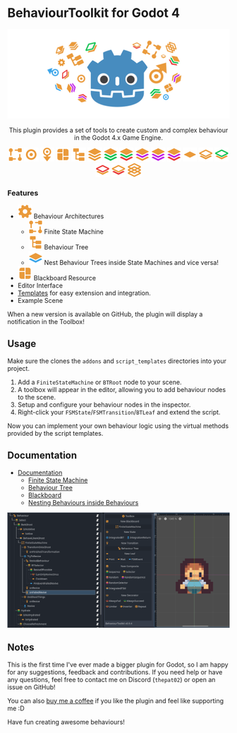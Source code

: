 # BehaviourToolkit for Godot 4
![Thumbnail](docs/thumbnail.svg)

<p align="center">
This plugin provides a set of tools to create custom and complex behaviour in the Godot 4.x Game Engine.
</p>

<p align="center">
    <img src="addons/behaviour_toolkit/icons/FiniteStateMachine.svg">
    <img src="addons/behaviour_toolkit/icons/FSMState.svg">
    <img src="addons/behaviour_toolkit/icons/FSMTransition.svg">
        <img src="addons/behaviour_toolkit/icons/Blackboard.svg">
    <img src="addons/behaviour_toolkit/icons/BTRoot.svg">
    <img src="addons/behaviour_toolkit/icons/BTComposite.svg">
    <img src="addons/behaviour_toolkit/icons/BTCompositeSequence.svg">
    <img src="addons/behaviour_toolkit/icons/BTCompositeSelector.svg">
    <img src="addons/behaviour_toolkit/icons/BTCompositeRandom.svg">
    <img src="addons/behaviour_toolkit/icons/BTCompositeRandomSequence.svg">
    <img src="addons/behaviour_toolkit/icons/BTCompositeRandomSelector.svg">
    <img src="addons/behaviour_toolkit/icons/BTLeaf.svg">
    <img src="addons/behaviour_toolkit/icons/BTDecorator.svg">
    <img src="addons/behaviour_toolkit/icons/BTDecoratorSucceed.svg">
    <img src="addons/behaviour_toolkit/icons/BTDecoratorFail.svg">
    <img src="addons/behaviour_toolkit/icons/BTDecoratorLimiter.svg">
    <img src="addons/behaviour_toolkit/icons/BTDecoratorRepeat.svg">
</p>

### Features
- ![GEAR ICON](addons/behaviour_toolkit/icons/Gear.svg) Behaviour Architectures
    - ![FMS ICON](addons/behaviour_toolkit/icons/FiniteStateMachine.svg) Finite State Machine
    - ![BT ICON](addons/behaviour_toolkit/icons/BTRoot.svg) Behaviour Tree
    - ![Integration Icon](addons/behaviour_toolkit/icons/BTCompositeIntegration.svg) Nest Behaviour Trees inside State Machines and vice versa!
- ![BLACKBOARD ICON](addons/behaviour_toolkit/icons/Blackboard.svg) Blackboard Resource
- Editor Interface
- [Templates](docs/documentation.md#using-script-templates) for easy extension and integration.
- Example Scene

When a new version is available on GitHub, the plugin will display a notification in the Toolbox! 



## Usage
Make sure the clones the `addons` and `script_templates` directories into your project.

1. Add a `FiniteStateMachine` or `BTRoot` node to your scene.
2. A toolbox will appear in the editor, allowing you to add behaviour nodes to the scene.
3. Setup and configure your behaviour nodes in the inspector.
4. Right-click your `FSMState`/`FSMTransition`/`BTLeaf` and extend the script.

Now you can implement your own behaviour logic using the virtual methods provided by the script templates.



## Documentation
- [Documentation](docs/documentation.md)
  -   [Finite State Machine](docs/documentation.md#finite-state-machine)
  -   [Behaviour Tree](docs/documentation.md#behaviour-tree)
  -   [Blackboard](docs/documentation.md#-blackboard)
  -   [Nesting Behaviours inside Behaviours](docs/documentation.md#nesting-behaviours-inside-behaviours)
  
![Screenshot](docs/screenshot-ui.PNG)



## Notes 
This is the first time I've ever made a bigger plugin for Godot, so I am happy for any suggestions, feedback and contributions. If you need help or have any questions, feel free to contact me on Discord (`thepat02`) or open an issue on GitHub!

You can also [buy me a coffee](https://ko-fi.com/pat02) if you like the plugin and feel like supporting me :D

Have fun creating awesome behaviours!
